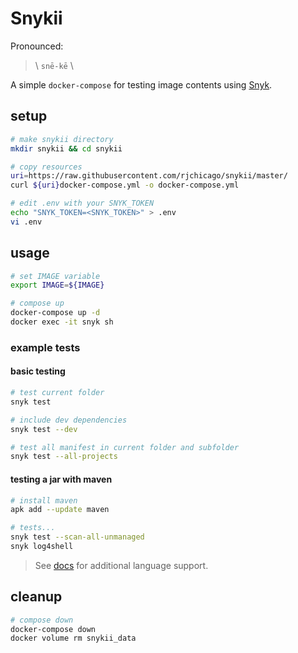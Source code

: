 # Snykii

Pronounced:
> \\ `snē-kē` \\

A simple `docker-compose` for testing image contents using [Snyk](https://snyk.io).

## setup

``` sh
# make snykii directory
mkdir snykii && cd snykii

# copy resources
uri=https://raw.githubusercontent.com/rjchicago/snykii/master/
curl ${uri}docker-compose.yml -o docker-compose.yml

# edit .env with your SNYK_TOKEN
echo "SNYK_TOKEN=<SNYK_TOKEN>" > .env
vi .env
```

## usage

``` sh
# set IMAGE variable
export IMAGE=${IMAGE}

# compose up
docker-compose up -d
docker exec -it snyk sh
```

### example tests

#### basic testing

``` sh
# test current folder
snyk test

# include dev dependencies
snyk test --dev

# test all manifest in current folder and subfolder
snyk test --all-projects
```

#### testing a jar with maven

``` sh
# install maven
apk add --update maven

# tests...
snyk test --scan-all-unmanaged
snyk log4shell
```

> See [docs](https://docs.snyk.io/products/snyk-open-source/language-and-package-manager-support) for additional language support.

## cleanup

``` sh
# compose down
docker-compose down
docker volume rm snykii_data
```
